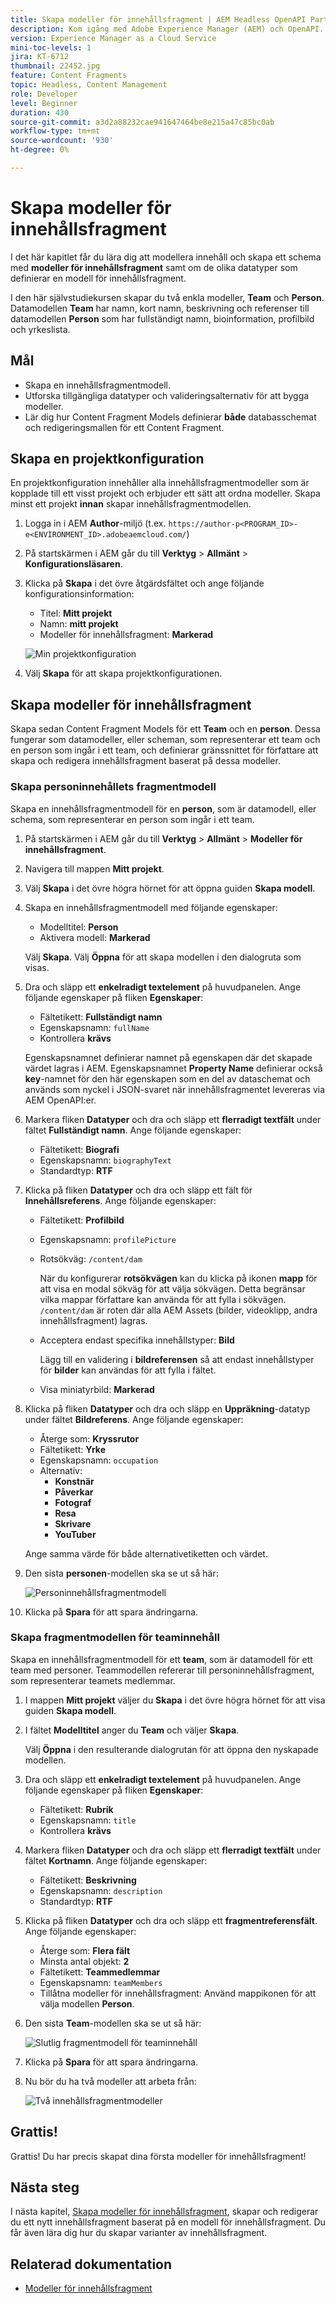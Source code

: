 ```yaml
---
title: Skapa modeller för innehållsfragment | AEM Headless OpenAPI Part 1
description: Kom igång med Adobe Experience Manager (AEM) och OpenAPI. Lär dig modellera innehåll och skapa ett schema med Content Fragment-modeller i AEM. Granska befintliga modeller och skapa en modell. Lär dig mer om de olika datatyper som kan användas för att definiera ett schema.
version: Experience Manager as a Cloud Service
mini-toc-levels: 1
jira: KT-6712
thumbnail: 22452.jpg
feature: Content Fragments
topic: Headless, Content Management
role: Developer
level: Beginner
duration: 430
source-git-commit: a3d2a88232cae941647464be8e215a47c85bc0ab
workflow-type: tm+mt
source-wordcount: '930'
ht-degree: 0%

---
```


# Skapa modeller för innehållsfragment

I det här kapitlet får du lära dig att modellera innehåll och skapa ett schema med **modeller för innehållsfragment** samt om de olika datatyper som definierar en modell för innehållsfragment.

I den här självstudiekursen skapar du två enkla modeller, **Team** och **Person**. Datamodellen **Team** har namn, kort namn, beskrivning och referenser till datamodellen **Person** som har fullständigt namn, bioinformation, profilbild och yrkeslista.

## Mål

* Skapa en innehållsfragmentmodell.
* Utforska tillgängliga datatyper och valideringsalternativ för att bygga modeller.
* Lär dig hur Content Fragment Models definierar **både** databasschemat och redigeringsmallen för ett Content Fragment.

## Skapa en projektkonfiguration

En projektkonfiguration innehåller alla innehållsfragmentmodeller som är kopplade till ett visst projekt och erbjuder ett sätt att ordna modeller. Skapa minst ett projekt **innan** skapar innehållsfragmentmodellen.

1. Logga in i AEM **Author**-miljö (t.ex. `https://author-p<PROGRAM_ID>-e<ENVIRONMENT_ID>.adobeaemcloud.com/`)
1. På startskärmen i AEM går du till **Verktyg** > **Allmänt** > **Konfigurationsläsaren**.
1. Klicka på **Skapa** i det övre åtgärdsfältet och ange följande konfigurationsinformation:
   * Titel: **Mitt projekt**
   * Namn: **mitt projekt**
   * Modeller för innehållsfragment: **Markerad**

   ![Min projektkonfiguration](assets/1/create-configuration.png)

1. Välj **Skapa** för att skapa projektkonfigurationen.

## Skapa modeller för innehållsfragment

Skapa sedan Content Fragment Models för ett **Team** och en **person**. Dessa fungerar som datamodeller, eller scheman, som representerar ett team och en person som ingår i ett team, och definierar gränssnittet för författare att skapa och redigera innehållsfragment baserat på dessa modeller.

### Skapa personinnehållets fragmentmodell

Skapa en innehållsfragmentmodell för en **person**, som är datamodell, eller schema, som representerar en person som ingår i ett team.

1. På startskärmen i AEM går du till **Verktyg** > **Allmänt** > **Modeller för innehållsfragment**.
1. Navigera till mappen **Mitt projekt**.
1. Välj **Skapa** i det övre högra hörnet för att öppna guiden **Skapa modell**.
1. Skapa en innehållsfragmentmodell med följande egenskaper:

   * Modelltitel: **Person**
   * Aktivera modell: **Markerad**

   Välj **Skapa**. Välj **Öppna** för att skapa modellen i den dialogruta som visas.

1. Dra och släpp ett **enkelradigt textelement** på huvudpanelen. Ange följande egenskaper på fliken **Egenskaper**:

   * Fältetikett: **Fullständigt namn**
   * Egenskapsnamn: `fullName`
   * Kontrollera **krävs**

   Egenskapsnamnet **&#x200B;**&#x200B;definierar namnet på egenskapen där det skapade värdet lagras i AEM. Egenskapsnamnet **Property Name** definierar också **key**-namnet för den här egenskapen som en del av dataschemat och används som nyckel i JSON-svaret när innehållsfragmentet levereras via AEM OpenAPI:er.

1. Markera fliken **Datatyper** och dra och släpp ett **flerradigt textfält** under fältet **Fullständigt namn**. Ange följande egenskaper:

   * Fältetikett: **Biografi**
   * Egenskapsnamn: `biographyText`
   * Standardtyp: **RTF**

1. Klicka på fliken **Datatyper** och dra och släpp ett fält för **Innehållsreferens**. Ange följande egenskaper:

   * Fältetikett: **Profilbild**
   * Egenskapsnamn: `profilePicture`
   * Rotsökväg: `/content/dam`

     När du konfigurerar **rotsökvägen** kan du klicka på ikonen **mapp** för att visa en modal sökväg för att välja sökvägen. Detta begränsar vilka mappar författare kan använda för att fylla i sökvägen. `/content/dam` är roten där alla AEM Assets (bilder, videoklipp, andra innehållsfragment) lagras.

   * Acceptera endast specifika innehållstyper: **Bild**

     Lägg till en validering i **bildreferensen** så att endast innehållstyper för **bilder** kan användas för att fylla i fältet.

   * Visa miniatyrbild: **Markerad**

1. Klicka på fliken **Datatyper** och dra och släpp en **Uppräkning**-datatyp under fältet **Bildreferens**. Ange följande egenskaper:

   * Återge som: **Kryssrutor**
   * Fältetikett: **Yrke**
   * Egenskapsnamn: `occupation`
   * Alternativ:
      * **Konstnär**
      * **Påverkar**
      * **Fotograf**
      * **Resa**
      * **Skrivare**
      * **YouTuber**

   Ange samma värde för både alternativetiketten och värdet.

1. Den sista **personen**-modellen ska se ut så här:

   ![Personinnehållsfragmentmodell](assets/1/person-content-fragment-model.png)

1. Klicka på **Spara** för att spara ändringarna.

### Skapa fragmentmodellen för teaminnehåll

Skapa en innehållsfragmentmodell för ett **team**, som är datamodell för ett team med personer. Teammodellen refererar till personinnehållsfragment, som representerar teamets medlemmar.

1. I mappen **Mitt projekt** väljer du **Skapa** i det övre högra hörnet för att visa guiden **Skapa modell**.
1. I fältet **Modelltitel** anger du **Team** och väljer **Skapa**.

   Välj **Öppna** i den resulterande dialogrutan för att öppna den nyskapade modellen.

1. Dra och släpp ett **enkelradigt textelement** på huvudpanelen. Ange följande egenskaper på fliken **Egenskaper**:

   * Fältetikett: **Rubrik**
   * Egenskapsnamn: `title`
   * Kontrollera **krävs**

1. Markera fliken **Datatyper** och dra och släpp ett **flerradigt textfält** under fältet **Kortnamn**. Ange följande egenskaper:

   * Fältetikett: **Beskrivning**
   * Egenskapsnamn: `description`
   * Standardtyp: **RTF**

1. Klicka på fliken **Datatyper** och dra och släpp ett **fragmentreferensfält**. Ange följande egenskaper:

   * Återge som: **Flera fält**
   * Minsta antal objekt: **2**
   * Fältetikett: **Teammedlemmar**
   * Egenskapsnamn: `teamMembers`
   * Tillåtna modeller för innehållsfragment: Använd mappikonen för att välja modellen **Person**.

1. Den sista **Team**-modellen ska se ut så här:

   ![Slutlig fragmentmodell för teaminnehåll](assets/1/team-content-fragment-model.png)

1. Klicka på **Spara** för att spara ändringarna.

1. Nu bör du ha två modeller att arbeta från:

   ![Två innehållsfragmentmodeller](assets/1/two-content-fragment-models.png)

## Grattis!

Grattis! Du har precis skapat dina första modeller för innehållsfragment!

## Nästa steg

I nästa kapitel, [Skapa modeller för innehållsfragment](2-author-content-fragments.md), skapar och redigerar du ett nytt innehållsfragment baserat på en modell för innehållsfragment. Du får även lära dig hur du skapar varianter av innehållsfragment.

## Relaterad dokumentation

* [Modeller för innehållsfragment](https://experienceleague.adobe.com/docs/experience-manager-cloud-service/content/assets/content-fragments/content-fragments-models.html?lang=sv-SE)

